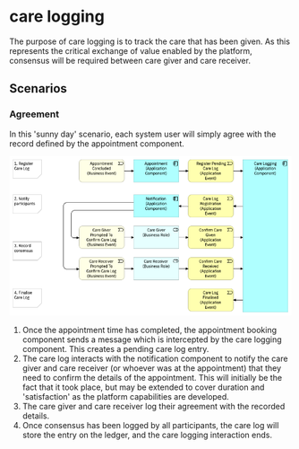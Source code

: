 # care logging

The purpose of care logging is to track the care that has been given. As this represents the critical exchange of value enabled by the platform, consensus will be required between care giver and care receiver.

## Scenarios

### Agreement

In this 'sunny day' scenario, each system user will simply agree with the record defined by the appointment component.

![Care Logging - Agreement scenario](../../.gitbook/assets/care-logging-agreement.png)

1. Once the appointment time has completed, the appointment booking component sends a message which is intercepted by the care logging component. This creates a pending care log entry.
2. The care log interacts with the notification component to notify the care giver and care receiver \(or whoever was at the appointment\) that they need to confirm the details of the appointment. This will initially be the fact that it took place, but may be extended to cover duration and 'satisfaction' as the platform capabilities are developed.
3. The care giver and care receiver log their agreement with the recorded details.
4. Once consensus has been logged by all participants, the care log will store the entry on the ledger, and the care logging interaction ends.

